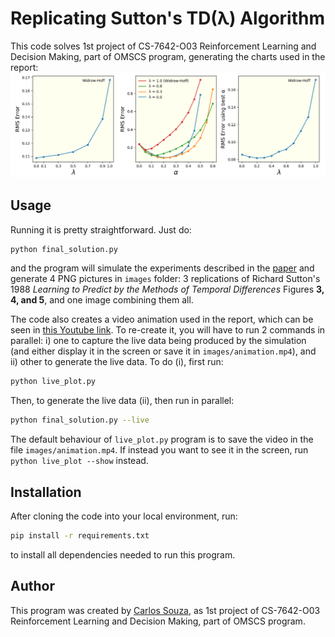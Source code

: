 # Replicating Sutton's TD(&lambda;) Algorithm
This code solves 1st project of CS-7642-O03 Reinforcement Learning and Decision Making, part of OMSCS program, generating the charts used in the report:
![Image](images/figure.png)

## Usage
Running it is pretty straightforward. Just do:
```bash
python final_solution.py
```
and the program will simulate the experiments described in the [paper](paper.pdf) and generate 4 PNG pictures in `images` folder: 3 replications of Richard Sutton's 1988 *Learning to Predict by the Methods of Temporal Differences*  Figures **3, 4, and 5**, and one image combining them all.

The code also creates a video animation used in the report, which can be seen in [this Youtube link](https://youtu.be/mBqyQpL8_Vc). To re-create it, you will have to run 2 commands in parallel: i) one to capture the live data being produced by the simulation (and either display it in the screen or save it in `images/animation.mp4`), and ii) other to generate the live data. To do (i), first run:
```bash
python live_plot.py
```
Then, to generate the live data (ii), then run in parallel:
```bash
python final_solution.py --live
```
The default behaviour of `live_plot.py` program is to save the video in the file `images/animation.mp4`. If instead you want to see it in the screen, run `python live_plot --show` instead.

## Installation
After cloning the code into your local environment, run:
```bash
pip install -r requirements.txt
```
to install all dependencies needed to run this program.

## Author
This program was created by [Carlos Souza](mailto:souza@gatech.edu), as 1st project of CS-7642-O03 Reinforcement Learning and Decision Making, part of OMSCS program.